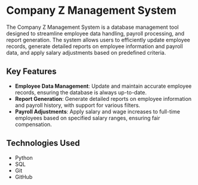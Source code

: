 # Company Z Management System

The Company Z Management System is a database management tool designed to streamline employee data handling, payroll processing, and report generation. The system allows users to efficiently update employee records, generate detailed reports on employee information and payroll data, and apply salary adjustments based on predefined criteria.

## Key Features
- **Employee Data Management**: Update and maintain accurate employee records, ensuring the database is always up-to-date.
- **Report Generation**: Generate detailed reports on employee information and payroll history, with support for various filters.
- **Payroll Adjustments**: Apply salary and wage increases to full-time employees based on specified salary ranges, ensuring fair compensation.

## Technologies Used
- Python
- SQL
- Git
- GitHub
